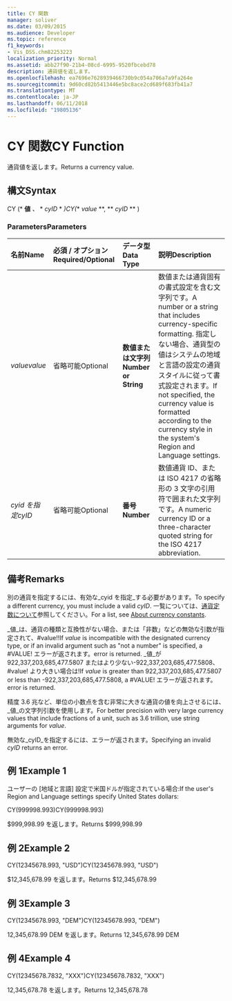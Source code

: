 ```yaml
---
title: CY 関数
manager: soliver
ms.date: 03/09/2015
ms.audience: Developer
ms.topic: reference
f1_keywords:
- Vis_DSS.chm82253223
localization_priority: Normal
ms.assetid: abb27f90-21b4-08cd-6995-9520fbcebd78
description: 通貨値を返します。
ms.openlocfilehash: ea7696e7628939466730b9c054a706a7a9fa264e
ms.sourcegitcommit: 9d60cd82b5413446e5bc8ace2cd689f683fb41a7
ms.translationtype: MT
ms.contentlocale: ja-JP
ms.lasthandoff: 06/11/2018
ms.locfileid: "19805136"
---
```

# <a name="cy-function"></a><span data-ttu-id="f249d-103">CY 関数</span><span class="sxs-lookup"><span data-stu-id="f249d-103">CY Function</span></span>

<span data-ttu-id="f249d-104">通貨値を返します。</span><span class="sxs-lookup"><span data-stu-id="f249d-104">Returns a currency value.</span></span>
  
## <a name="syntax"></a><span data-ttu-id="f249d-105">構文</span><span class="sxs-lookup"><span data-stu-id="f249d-105">Syntax</span></span>

<span data-ttu-id="f249d-106">CY (* **値** *、* * *cyID* * *)</span><span class="sxs-lookup"><span data-stu-id="f249d-106">CY(** *value* **, ** *cyID* ** )</span></span> 
  
### <a name="parameters"></a><span data-ttu-id="f249d-107">Parameters</span><span class="sxs-lookup"><span data-stu-id="f249d-107">Parameters</span></span>

|<span data-ttu-id="f249d-108">**名前**</span><span class="sxs-lookup"><span data-stu-id="f249d-108">**Name**</span></span>|<span data-ttu-id="f249d-109">**必須 / オプション**</span><span class="sxs-lookup"><span data-stu-id="f249d-109">**Required/Optional**</span></span>|<span data-ttu-id="f249d-110">**データ型**</span><span class="sxs-lookup"><span data-stu-id="f249d-110">**Data Type**</span></span>|<span data-ttu-id="f249d-111">**説明**</span><span class="sxs-lookup"><span data-stu-id="f249d-111">**Description**</span></span>|
|:-----|:-----|:-----|:-----|
| <span data-ttu-id="f249d-112">_value_</span><span class="sxs-lookup"><span data-stu-id="f249d-112">_value_</span></span> <br/> |<span data-ttu-id="f249d-113">省略可能</span><span class="sxs-lookup"><span data-stu-id="f249d-113">Optional</span></span>  <br/> |<span data-ttu-id="f249d-114">**数値または文字列**</span><span class="sxs-lookup"><span data-stu-id="f249d-114">**Number or String**</span></span> <br/> |<span data-ttu-id="f249d-115">数値または通貨固有の書式設定を含む文字列です。</span><span class="sxs-lookup"><span data-stu-id="f249d-115">A number or a string that includes currency-specific formatting.</span></span> <span data-ttu-id="f249d-116">指定しない場合、通貨型の値はシステムの地域と言語の設定の通貨スタイルに従って書式設定されます。</span><span class="sxs-lookup"><span data-stu-id="f249d-116">If not specified, the currency value is formatted according to the currency style in the system's Region and Language settings.</span></span>  <br/> |
| <span data-ttu-id="f249d-117">_cyid を指定_</span><span class="sxs-lookup"><span data-stu-id="f249d-117">_cyID_</span></span> <br/> |<span data-ttu-id="f249d-118">省略可能</span><span class="sxs-lookup"><span data-stu-id="f249d-118">Optional</span></span>  <br/> |<span data-ttu-id="f249d-119">**番号**</span><span class="sxs-lookup"><span data-stu-id="f249d-119">**Number**</span></span> <br/> |<span data-ttu-id="f249d-120">数値通貨 ID、または ISO 4217 の省略形の 3 文字の引用符で囲まれた文字列です。</span><span class="sxs-lookup"><span data-stu-id="f249d-120">A numeric currency ID or a three-character quoted string for the ISO 4217 abbreviation.</span></span>  <br/> |
   
## <a name="remarks"></a><span data-ttu-id="f249d-121">備考</span><span class="sxs-lookup"><span data-stu-id="f249d-121">Remarks</span></span>

<span data-ttu-id="f249d-122">別の通貨を指定するには、有効な_cyid を指定_する必要があります。</span><span class="sxs-lookup"><span data-stu-id="f249d-122">To specify a different currency, you must include a valid  _cyID_.</span></span> <span data-ttu-id="f249d-123">一覧については、[通貨定数について](about-currency-constants.md)参照してください。</span><span class="sxs-lookup"><span data-stu-id="f249d-123">For a list, see [About currency constants](about-currency-constants.md).</span></span>
  
<span data-ttu-id="f249d-124">_値_は、通貨の種類と互換性がない場合、または「非数」などの無効な引数が指定されて、#value!!</span><span class="sxs-lookup"><span data-stu-id="f249d-124">If  _value_ is incompatible with the designated currency type, or if an invalid argument such as "not a number" is specified, a #VALUE!</span></span> <span data-ttu-id="f249d-125">エラーが返されます。</span><span class="sxs-lookup"><span data-stu-id="f249d-125">error is returned.</span></span> <span data-ttu-id="f249d-126">_値_が 922,337,203,685,477.5807 またはより少ない-922,337,203,685,477.5808、#value! より大きい場合は!</span><span class="sxs-lookup"><span data-stu-id="f249d-126">If  _value_ is greater than 922,337,203,685,477.5807 or less than -922,337,203,685,477.5808, a #VALUE!</span></span> <span data-ttu-id="f249d-127">エラーが返されます。</span><span class="sxs-lookup"><span data-stu-id="f249d-127">error is returned.</span></span> 
  
<span data-ttu-id="f249d-128">精度 3.6 兆など、単位の小数点を含む非常に大きな通貨の値を向上させるには、_値_の文字列引数を使用します。</span><span class="sxs-lookup"><span data-stu-id="f249d-128">For better precision with very large currency values that include fractions of a unit, such as 3.6 trillion, use string arguments for  _value_.</span></span>
  
<span data-ttu-id="f249d-129">無効な_cyID_を指定するには、エラーが返されます。</span><span class="sxs-lookup"><span data-stu-id="f249d-129">Specifying an invalid  _cyID_ returns an error.</span></span> 
  
## <a name="example-1"></a><span data-ttu-id="f249d-130">例 1</span><span class="sxs-lookup"><span data-stu-id="f249d-130">Example 1</span></span>

<span data-ttu-id="f249d-131">ユーザーの [地域と言語] 設定で米国ドルが指定されている場合:</span><span class="sxs-lookup"><span data-stu-id="f249d-131">If the user's Region and Language settings specify United States dollars:</span></span>
  
<span data-ttu-id="f249d-132">CY(999998.993)</span><span class="sxs-lookup"><span data-stu-id="f249d-132">CY(999998.993)</span></span>
  
<span data-ttu-id="f249d-133">$999,998.99 を返します。</span><span class="sxs-lookup"><span data-stu-id="f249d-133">Returns $999,998.99</span></span>
  
## <a name="example-2"></a><span data-ttu-id="f249d-134">例 2</span><span class="sxs-lookup"><span data-stu-id="f249d-134">Example 2</span></span>

<span data-ttu-id="f249d-135">CY(12345678.993, "USD")</span><span class="sxs-lookup"><span data-stu-id="f249d-135">CY(12345678.993, "USD")</span></span>
  
<span data-ttu-id="f249d-136">$12,345,678.99 を返します。</span><span class="sxs-lookup"><span data-stu-id="f249d-136">Returns $12,345,678.99</span></span>
  
## <a name="example-3"></a><span data-ttu-id="f249d-137">例 3</span><span class="sxs-lookup"><span data-stu-id="f249d-137">Example 3</span></span>

<span data-ttu-id="f249d-138">CY(12345678.993, "DEM")</span><span class="sxs-lookup"><span data-stu-id="f249d-138">CY(12345678.993, "DEM")</span></span>
  
<span data-ttu-id="f249d-139">12,345,678.99 DEM を返します。</span><span class="sxs-lookup"><span data-stu-id="f249d-139">Returns 12,345,678.99 DEM</span></span>
  
## <a name="example-4"></a><span data-ttu-id="f249d-140">例 4</span><span class="sxs-lookup"><span data-stu-id="f249d-140">Example 4</span></span>

<span data-ttu-id="f249d-141">CY(12345678.7832, "XXX")</span><span class="sxs-lookup"><span data-stu-id="f249d-141">CY(12345678.7832, "XXX")</span></span>
  
<span data-ttu-id="f249d-142">12,345,678.78 を返します。</span><span class="sxs-lookup"><span data-stu-id="f249d-142">Returns 12,345,678.78</span></span>
  

